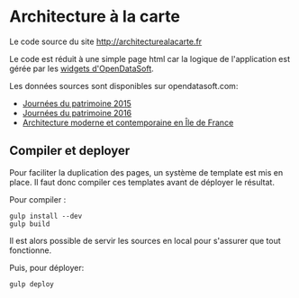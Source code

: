 # Architecture à la carte

Le code source du site http://architecturealacarte.fr

Le code est réduit à une simple page html car la logique de l'application est gérée par les [widgets d'OpenDataSoft](https://github.com/opendatasoft/ods-widgets).

Les données sources sont disponibles sur opendatasoft.com:

* [Journées du patrimoine 2015](http://public.opendatasoft.com/explore/dataset/jep2015/?tab=metas)
* [Journées du patrimoine 2016](https://data.opendatasoft.com/explore/dataset/jep_2016_ministculture%40datainfolocale/)
* [Architecture moderne et contemporaine en Île de France](http://public.opendatasoft.com/explore/dataset/architecture-remarquable-idf/?tab=table&disjunctive.debut_construction&disjunctive.fin_construction&disjunctive.architectes)

## Compiler et deployer

Pour faciliter la duplication des pages, un système de template est mis en place. Il faut donc compiler ces templates 
avant de déployer le résultat.

Pour compiler :

```shell
gulp install --dev
gulp build
```

Il est alors possible de servir les sources en local pour s'assurer que tout fonctionne.

Puis, pour déployer:

```shell
gulp deploy
```
